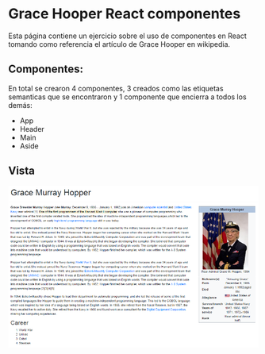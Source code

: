 # Grace Hooper React componentes

Esta página contiene un ejercicio sobre el uso de componentes en React tomando como referencia el artículo de Grace Hooper en wikipedia.

## Componentes:

En total se crearon 4 componentes, 3 creados como las etiquetas semanticas que se encontraron y 1 componente que encierra a todos los demás:
 - App
 - Header
 - Main
 - Aside

## Vista
![imagen](public/assets/readme.png)
